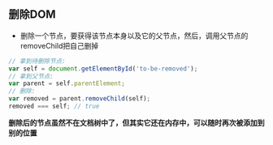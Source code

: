 ## 删除DOM
- 删除一个节点，要获得该节点本身以及它的父节点，然后，调用父节点的removeChild把自己删掉
```javascript
// 拿到待删除节点:
var self = document.getElementById('to-be-removed');
// 拿到父节点:
var parent = self.parentElement;
// 删除:
var removed = parent.removeChild(self);
removed === self; // true
```
**删除后的节点虽然不在文档树中了，但其实它还在内存中，可以随时再次被添加到别的位置**